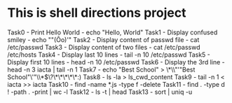 # This is shell directions project

Task0 - Print Hello World - echo "Hello, World"
Task1 - Display confused smiley - echo ""(Ôo)'"
Task2 - Display content of passwd file - cat /etc/passwd
Task3 - Display content of two files - cat /etc/passwd /etc/hosts
Task4 - Display last 10 lines - tail -n 10 /etc/passwd
Task5 - Display first 10 lines - head -n 10 /etc/passwd
Task6 - Display the 3rd line - head -n 3 iacta | tail -n 1
Task7 - echo "Best School" > \\\*\\\\"'\"Best School\"\\'"\\\\\*\$\\\?\\\*\\\*\\\*\\\*\\\*:\)
Task8 - ls -la > ls_cwd_content
Task9 - tail -n 1 < iacta >> iacta
Task10 - find -name *.js -type f -delete
Task11 - find . -type d ! -path . -print | wc -l
Task12 - ls -t | head
Task13 - sort | uniq -u
